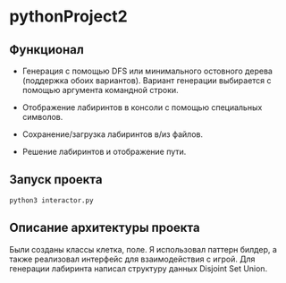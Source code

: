 # pythonProject2
## Функционал
- Генерация с помощью DFS или минимального остовного дерева (поддержка
обоих вариантов). Вариант генерации выбирается с помощью аргумента
командной строки.

- Отображение лабиринтов в консоли с помощью специальных символов.

- Сохранение/загрузка лабиринтов в/из файлов.

- Решение лабиринтов и отображение пути.


## Запуск проекта
```
python3 interactor.py
```
## Описание архитектуры проекта
Были созданы классы клетка, поле. Я использовал паттерн билдер, а также реализовал интерфейс для взаимодействия с игрой. Для генерации лабиринта написал структуру данных Disjoint Set Union. 

